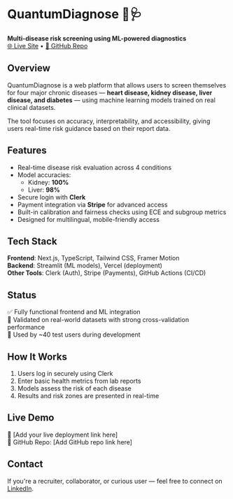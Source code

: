 # QuantumDiagnose 🧠🩺  
**Multi-disease risk screening using ML-powered diagnostics**  
[🌐 Live Site](#) • [📂 GitHub Repo](https://github.com/im-Archit/QuantumNew)

## Overview  
QuantumDiagnose is a web platform that allows users to screen themselves for four major chronic diseases — **heart disease, kidney disease, liver disease, and diabetes** — using machine learning models trained on real clinical datasets.

The tool focuses on accuracy, interpretability, and accessibility, giving users real-time risk guidance based on their report data.

## Features  
- Real-time disease risk evaluation across 4 conditions
- Model accuracies:  
  - Kidney: **100%**  
  - Liver: **98%**  
- Secure login with **Clerk**  
- Payment integration via **Stripe** for advanced access  
- Built-in calibration and fairness checks using ECE and subgroup metrics  
- Designed for multilingual, mobile-friendly access

## Tech Stack  
**Frontend**: Next.js, TypeScript, Tailwind CSS, Framer Motion  
**Backend**: Streamlit (ML models), Vercel (deployment)  
**Other Tools**: Clerk (Auth), Stripe (Payments), GitHub Actions (CI/CD)

## Status  
✅ Fully functional frontend and ML integration  
🧪 Validated on real-world datasets with strong cross-validation performance  
📍 Used by ~40 test users during development

## How It Works  
1. Users log in securely using Clerk  
2. Enter basic health metrics from lab reports  
3. Models assess the risk of each disease  
4. Results and risk zones are presented in real-time  

## Live Demo  
🔗 [Add your live deployment link here]  
🔗 GitHub Repo: [Add GitHub repo link here]

## Contact  
If you're a recruiter, collaborator, or curious user — feel free to connect on [LinkedIn](https://linkedin.com/in/archit-sharma-3a913722a).
